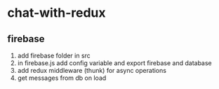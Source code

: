 # chat-with-redux

## firebase

1. add firebase folder in src
2. in firebase.js add config variable and export firebase and database
3. add redux middleware (thunk) for async operations
4. get messages from db on load
